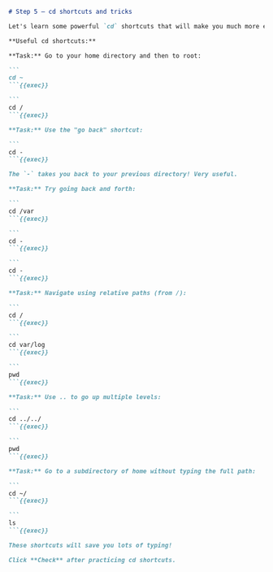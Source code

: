 ````markdown
# Step 5 — cd shortcuts and tricks

Let's learn some powerful `cd` shortcuts that will make you much more efficient!

**Useful cd shortcuts:**

**Task:** Go to your home directory and then to root:

```
cd ~
```{{exec}}

```
cd /
```{{exec}}

**Task:** Use the "go back" shortcut:

```
cd -
```{{exec}}

The `-` takes you back to your previous directory! Very useful.

**Task:** Try going back and forth:

```
cd /var
```{{exec}}

```
cd -
```{{exec}}

```
cd -
```{{exec}}

**Task:** Navigate using relative paths (from /):

```
cd /
```{{exec}}

```
cd var/log
```{{exec}}

```
pwd
```{{exec}}

**Task:** Use .. to go up multiple levels:

```
cd ../../
```{{exec}}

```
pwd
```{{exec}}

**Task:** Go to a subdirectory of home without typing the full path:

```
cd ~/
```{{exec}}

```
ls
```{{exec}}

These shortcuts will save you lots of typing!

Click **Check** after practicing cd shortcuts.
````


